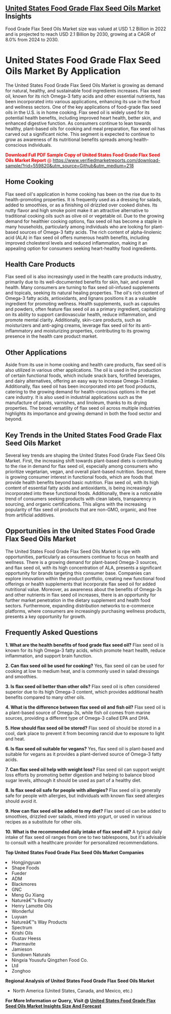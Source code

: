 <h2><a href="https://www.verifiedmarketreports.com/download-sample/?rid=559820&amp;utm_source=Github&amp;utm_medium=218" target="_blank">United States Food Grade Flax Seed Oils Market</a> Insights</h2><p>Food Grade Flax Seed Oils Market size was valued at USD 1.2 Billion in 2022 and is projected to reach USD 2.1 Billion by 2030, growing at a CAGR of 8.0% from 2024 to 2030.</p><p> <h1>United States Food Grade Flax Seed Oils Market By Application</h1> <p>The United States Food Grade Flax Seed Oils Market is growing as demand for natural, healthy, and sustainable food ingredients increases. Flax seed oil, known for its rich Omega-3 fatty acids and other essential nutrients, has been incorporated into various applications, enhancing its use in the food and wellness sectors. One of the key applications of food-grade flax seed oils in the U.S. is in home cooking. Flax seed oil is widely used for its potential health benefits, including improved heart health, better skin, and enhanced digestive function. As consumers continue to lean towards healthy, plant-based oils for cooking and meal preparation, flax seed oil has carved out a significant niche. This segment is expected to continue to grow as awareness of its nutritional benefits spreads among health-conscious individuals. <p><span class=""><span style="color: #ff0000;"><strong>Download Full PDF Sample Copy of United States Food Grade Flax Seed Oils Market Report</strong> @ </span><a href="https://www.verifiedmarketreports.com/download-sample/?rid=559820&amp;utm_source=Github&amp;utm_medium=218" target="_blank">https://www.verifiedmarketreports.com/download-sample/?rid=559820&amp;utm_source=Github&amp;utm_medium=218</a></span></p> <h2>Home Cooking</h2> <p>Flax seed oil's application in home cooking has been on the rise due to its health-promoting properties. It is frequently used as a dressing for salads, added to smoothies, or as a finishing oil drizzled over cooked dishes. Its nutty flavor and high smoke point make it an attractive alternative to traditional cooking oils such as olive oil or vegetable oil. Due to the growing demand for healthier cooking options, flax seed oil has become a staple in many households, particularly among individuals who are looking for plant-based sources of Omega-3 fatty acids. The rich content of alpha-linolenic acid (ALA) in flax seed oil offers numerous health benefits, including improved cholesterol levels and reduced inflammation, making it an appealing option for consumers seeking heart-healthy food ingredients. <h2>Health Care Products</h2> <p>Flax seed oil is also increasingly used in the health care products industry, primarily due to its well-documented benefits for skin, hair, and overall health. Many consumers are turning to flax seed oil-infused supplements and topicals, seeking its natural healing properties. The oil's rich content of Omega-3 fatty acids, antioxidants, and lignans positions it as a valuable ingredient for promoting wellness. Health supplements, such as capsules and powders, often feature flax seed oil as a primary ingredient, capitalizing on its ability to support cardiovascular health, reduce inflammation, and promote mental clarity. Additionally, skin-care products, such as moisturizers and anti-aging creams, leverage flax seed oil for its anti-inflammatory and moisturizing properties, contributing to its growing presence in the health care product market. <h2>Other Applications</h2> <p>Aside from its use in home cooking and health care products, flax seed oil is also utilized in various other applications. The oil is used in the production of certain functional foods, which include snack bars, fortified beverages, and dairy alternatives, offering an easy way to increase Omega-3 intake. Additionally, flax seed oil has been incorporated into pet food products, catering to the growing demand for health-conscious options in the pet care industry. It is also used in industrial applications such as the manufacture of paints, varnishes, and linoleum, thanks to its drying properties. The broad versatility of flax seed oil across multiple industries highlights its importance and growing demand in both the food sector and beyond. <h2>Key Trends in the United States Food Grade Flax Seed Oils Market</h2> <p>Several key trends are shaping the United States Food Grade Flax Seed Oils Market. First, the increasing shift towards plant-based diets is contributing to the rise in demand for flax seed oil, especially among consumers who prioritize vegetarian, vegan, and overall plant-based nutrition. Second, there is growing consumer interest in functional foods, which are foods that provide health benefits beyond basic nutrition. Flax seed oil, with its high content of essential fatty acids and antioxidants, is being increasingly incorporated into these functional foods. Additionally, there is a noticeable trend of consumers seeking products with clean labels, transparency in sourcing, and organic certifications. This aligns with the increasing popularity of flax seed oil products that are non-GMO, organic, and free from artificial additives. <h2>Opportunities in the United States Food Grade Flax Seed Oils Market</h2> <p>The United States Food Grade Flax Seed Oils Market is ripe with opportunities, particularly as consumers continue to focus on health and wellness. There is a growing demand for plant-based Omega-3 sources, and flax seed oil, with its high concentration of ALA, presents a significant opportunity for brands targeting this consumer base. Companies can explore innovation within the product portfolio, creating new functional food offerings or health supplements that incorporate flax seed oil for added nutritional value. Moreover, as awareness about the benefits of Omega-3s and other nutrients in flax seed oil increases, there is an opportunity for further market penetration in the dietary supplement and health food sectors. Furthermore, expanding distribution networks to e-commerce platforms, where consumers are increasingly purchasing wellness products, presents a key opportunity for growth. <h2>Frequently Asked Questions</h2> <p><strong>1. What are the health benefits of food grade flax seed oil?</strong> Flax seed oil is known for its high Omega-3 fatty acids, which promote heart health, reduce inflammation, and support brain function.</p> <p><strong>2. Can flax seed oil be used for cooking?</strong> Yes, flax seed oil can be used for cooking at low to medium heat, and is commonly used in salad dressings and smoothies.</p> <p><strong>3. Is flax seed oil better than other oils?</strong> Flax seed oil is often considered superior due to its high Omega-3 content, which provides additional health benefits compared to many other oils.</p> <p><strong>4. What is the difference between flax seed oil and fish oil?</strong> Flax seed oil is a plant-based source of Omega-3s, while fish oil comes from marine sources, providing a different type of Omega-3 called EPA and DHA.</p> <p><strong>5. How should flax seed oil be stored?</strong> Flax seed oil should be stored in a cool, dark place to prevent it from becoming rancid due to exposure to light and heat.</p> <p><strong>6. Is flax seed oil suitable for vegans?</strong> Yes, flax seed oil is plant-based and suitable for vegans as it provides a plant-derived source of Omega-3 fatty acids.</p> <p><strong>7. Can flax seed oil help with weight loss?</strong> Flax seed oil can support weight loss efforts by promoting better digestion and helping to balance blood sugar levels, although it should be used as part of a healthy diet.</p> <p><strong>8. Is flax seed oil safe for people with allergies?</strong> Flax seed oil is generally safe for people with allergies, but individuals with known flax seed allergies should avoid it.</p> <p><strong>9. How can flax seed oil be added to my diet?</strong> Flax seed oil can be added to smoothies, drizzled over salads, mixed into yogurt, or used in various recipes as a substitute for other oils.</p> <p><strong>10. What is the recommended daily intake of flax seed oil?</strong> A typical daily intake of flax seed oil ranges from one to two tablespoons, but it's advisable to consult with a healthcare provider for personalized recommendations.</p> </p><p><strong>Top United States Food Grade Flax Seed Oils Market Companies</strong></p><div data-test-id=""><p><li>Hongjingyuan</li><li> Shape Foods</li><li> Fueder</li><li> ADM</li><li> Blackmores</li><li> GNC</li><li> Meng Gu Xiang</li><li> Natureâ€™s Bounty</li><li> Henry Lamotte Oils</li><li> Wonderful</li><li> Luyuan</li><li> Natureâ€™s Way Products</li><li> Spectrum</li><li> Krishi Oils</li><li> Gustav Heess</li><li> Pharmavite</li><li> Jamieson</li><li> Sundown Naturals</li><li> Ningxia Yousufu Qingzhen Food Co.</li><li>Ltd</li><li> Zonghoo</li></p><div><strong>Regional Analysis of&nbsp;United States Food Grade Flax Seed Oils Market</strong></div><ul><li dir="ltr"><p dir="ltr">North America&nbsp;(United States, Canada, and Mexico, etc.)</p></li></ul><p><strong>For More Information or Query, Visit @&nbsp;</strong><strong><a href="https://www.verifiedmarketreports.com/product/food-grade-flax-seed-oils-market/?utm_source=Github&amp;utm_medium=218" target="_blank">United States Food Grade Flax Seed Oils Market Insights Size And Forecast</a></strong></p></div>
